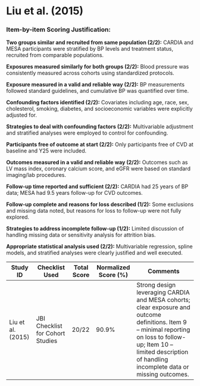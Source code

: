 # Liu et al. (2015)

### Item-by-item Scoring Justification:

**Two groups similar and recruited from same population (2/2):** CARDIA and MESA participants were stratified by BP levels and treatment status, recruited from comparable populations.

**Exposures measured similarly for both groups (2/2):** Blood pressure was consistently measured across cohorts using standardized protocols.

**Exposure measured in a valid and reliable way (2/2):** BP measurements followed standard guidelines, and cumulative BP was quantified over time.

**Confounding factors identified (2/2):** Covariates including age, race, sex, cholesterol, smoking, diabetes, and socioeconomic variables were explicitly adjusted for.

**Strategies to deal with confounding factors (2/2):** Multivariable adjustment and stratified analyses were employed to control for confounding.

**Participants free of outcome at start (2/2):** Only participants free of CVD at baseline and Y25 were included.

**Outcomes measured in a valid and reliable way (2/2):** Outcomes such as LV mass index, coronary calcium score, and eGFR were based on standard imaging/lab procedures.

**Follow-up time reported and sufficient (2/2):** CARDIA had 25 years of BP data; MESA had 9.5 years follow-up for CVD outcomes.

**Follow-up complete and reasons for loss described (1/2):** Some exclusions and missing data noted, but reasons for loss to follow-up were not fully explored.

**Strategies to address incomplete follow-up (1/2):** Limited discussion of handling missing data or sensitivity analysis for attrition bias.

**Appropriate statistical analysis used (2/2):** Multivariable regression, spline models, and stratified analyses were clearly justified and well executed.

| Study ID | Checklist Used | Total Score | Normalized Score (%) | Comments |
| --- | --- | --- | --- | --- |
| Liu et al. (2015) | JBI Checklist for Cohort Studies | 20/22 | 90.9% | Strong design leveraging CARDIA and MESA cohorts; clear exposure and outcome definitions. Item 9 – minimal reporting on loss to follow-up; Item 10 – limited description of handling incomplete data or missing outcomes. |